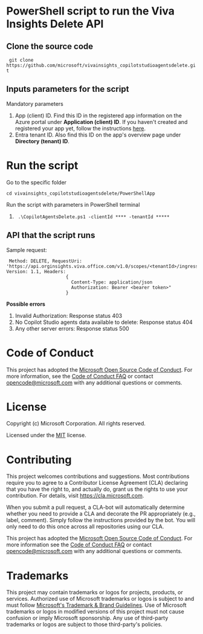 # PowerShell script to run the Viva Insights Delete API

## Clone the source code 

``` git clone https://github.com/microsoft/vivainsights_copilotstudioagentsdelete.git``` 


## Inputs parameters for the script 

Mandatory parameters 
1.	App (client) ID. Find this ID in the registered app information on the Azure portal under **Application (client) ID**. If you haven't created and registered your app yet, follow the instructions [here](https://go.microsoft.com/fwlink/?linkid=2310845).
2.	Entra tenant ID. Also find this ID on the app's overview page under **Directory (tenant) ID**.

# Run the script 

Go to the specific folder 

``` cd vivainsights_copilotstudioagentsdelete/PowerShellApp ``` 

Run the script with parameters in PowerShell terminal 

1. ``` .\CopilotAgentsDelete.ps1 -clientId **** -tenantId *****```

## API that the script runs 

Sample request:
``` 
 Method: DELETE, RequestUri: 'https://api.orginsights.viva.office.com/v1.0/scopes/<tenantId>/ingress/copilotbots', Version: 1.1, Headers:
                      {
                        Content-Type: application/json
                        Authorization: Bearer <bearer token>"
                      }
``` 

**Possible errors**
1. Invalid Authorization: Response status 403 
2. No Copilot Studio agents data available to delete: Response status 404
3. Any other server errors: Response status 500

# Code of Conduct

This project has adopted the
[Microsoft Open Source Code of Conduct](https://opensource.microsoft.com/codeofconduct/).
For more information, see the
[Code of Conduct FAQ](https://opensource.microsoft.com/codeofconduct/faq/)
or contact [opencode@microsoft.com](mailto:opencode@microsoft.com)
with any additional questions or comments.

# License

Copyright (c) Microsoft Corporation. All rights reserved.

Licensed under the [MIT](LICENSE) license.

# Contributing

This project welcomes contributions and suggestions. Most contributions require you to
agree to a Contributor License Agreement (CLA) declaring that you have the right to,
and actually do, grant us the rights to use your contribution. For details, visit
https://cla.microsoft.com.

When you submit a pull request, a CLA-bot will automatically determine whether you need
to provide a CLA and decorate the PR appropriately (e.g., label, comment). Simply follow the
instructions provided by the bot. You will only need to do this once across all repositories using our CLA.

This project has adopted the [Microsoft Open Source Code of Conduct](https://opensource.microsoft.com/codeofconduct/).
For more information see the [Code of Conduct FAQ](https://opensource.microsoft.com/codeofconduct/faq/)
or contact [opencode@microsoft.com](mailto:opencode@microsoft.com) with any additional questions or comments.

# Trademarks

This project may contain trademarks or logos for projects, products, or services. Authorized use of Microsoft trademarks or logos is subject to and must follow [Microsoft's Trademark & Brand Guidelines](https://www.microsoft.com/legal/intellectualproperty/trademarks/usage/general). Use of Microsoft trademarks or logos in modified versions of this project must not cause confusion or imply Microsoft sponsorship. Any use of third-party trademarks or logos are subject to those third-party's policies.